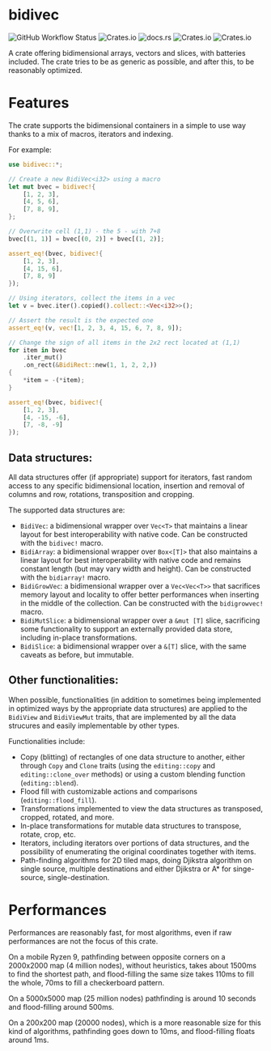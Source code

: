 # bidivec

![GitHub Workflow Status](https://img.shields.io/github/workflow/status/xanathar/bidivec/Rust?label=CI) ![Crates.io](https://img.shields.io/crates/v/bidivec) ![docs.rs](https://img.shields.io/docsrs/bidivec) ![Crates.io](https://img.shields.io/crates/d/bidivec) ![Crates.io](https://img.shields.io/crates/l/bidivec) 

A crate offering bidimensional arrays, vectors and slices, with batteries included.
The crate tries to be as generic as possible, and after this, to be reasonably optimized.

# Features

The crate supports the bidimensional containers in a simple to use way thanks to a mix
of macros, iterators and indexing.

For example:

```rust
use bidivec::*;

// Create a new BidiVec<i32> using a macro
let mut bvec = bidivec!{
    [1, 2, 3],
    [4, 5, 6],
    [7, 8, 9],
};

// Overwrite cell (1,1) - the 5 - with 7+8
bvec[(1, 1)] = bvec[(0, 2)] + bvec[(1, 2)];

assert_eq!(bvec, bidivec!{
    [1, 2, 3],
    [4, 15, 6],
    [7, 8, 9]
});

// Using iterators, collect the items in a vec
let v = bvec.iter().copied().collect::<Vec<i32>>();

// Assert the result is the expected one
assert_eq!(v, vec![1, 2, 3, 4, 15, 6, 7, 8, 9]);

// Change the sign of all items in the 2x2 rect located at (1,1)
for item in bvec
    .iter_mut()
    .on_rect(&BidiRect::new(1, 1, 2, 2,))
{
    *item = -(*item);
}

assert_eq!(bvec, bidivec!{
    [1, 2, 3],
    [4, -15, -6],
    [7, -8, -9]
});
```

## Data structures:

All data structures offer (if appropriate) support for iterators, fast random access
to any specific bidimensional location, insertion and removal of columns and row, rotations,
transposition and cropping.

The supported data structures are:
- `BidiVec`: a bidimensional wrapper over `Vec<T>` that maintains a linear layout for best
  interoperability with native code. Can be constructed with the `bidivec!` macro.
- `BidiArray`: a bidimensional wrapper over `Box<[T]>` that also maintains a linear layout for best
  interoperability with native code and remains constant length (but may vary width and height).
  Can be constructed with the `bidiarray!` macro.
- `BidiGrowVec`: a bidimensional wrapper over a `Vec<Vec<T>>` that sacrifices memory
  layout and locality to offer better performances when inserting in the middle of the collection.
  Can be constructed with the `bidigrowvec!`  macro.
- `BidiMutSlice`: a bidimensional wrapper over a `&mut [T]` slice, sacrificing some
  functionality to support an externally provided data store, including in-place transformations.
- `BidiSlice`: a bidimensional wrapper over a `&[T]` slice, with the same caveats as before,
  but immutable.

## Other functionalities:

When possible, functionalities (in addition to sometimes being implemented in optimized ways by the appropriate
data structures) are applied to the `BidiView` and `BidiViewMut` traits, that are implemented by
all the data strucures and easily implementable by other types.

Functionalities include:

- Copy (blitting) of rectangles of one data structure to another, either through `Copy` and `Clone` traits
  (using the `editing::copy` and `editing::clone_over` methods) or using a custom blending function
  (`editing::blend`).
- Flood fill with customizable actions and comparisons (`editing::flood_fill`).
- Transformations implemented to view the data structures as transposed, cropped, rotated, and more.
- In-place transformations for mutable data structures to transpose, rotate, crop, etc.
- Iterators, including iterators over portions of data structures, and the possibility of enumerating the
  original coordinates together with items.
- Path-finding algorithms for 2D tiled maps, doing Djikstra algorithm on single source, multiple destinations and
  either Djikstra or A* for singe-source, single-destination.

# Performances

Performances are reasonably fast, for most algorithms, even if raw performances are not the focus of this crate.

On a mobile Ryzen 9, pathfinding between opposite corners on a 2000x2000 map (4 million nodes), without heuristics, takes about 1500ms to find the shortest path, and flood-filling the same size takes 110ms to fill the whole, 70ms to fill a checkerboard pattern.

On a 5000x5000 map (25 million nodes) pathfinding is around 10 seconds and flood-filling around 500ms.

On a 200x200 map (20000 nodes), which is a more reasonable size for this kind of algorithms, pathfinding goes down to 10ms, and flood-filling floats around 1ms.

